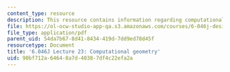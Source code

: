 ```yaml
---
content_type: resource
description: This resource contains information regarding computational geometry.
file: https://ol-ocw-studio-app-qa.s3.amazonaws.com/courses/6-046j-design-and-analysis-of-algorithms-spring-2012/90bf712a64648a7d40387df4c22efa2a_MIT6_046JS12_lec23.pdf
file_type: application/pdf
parent_uid: 54da7b67-8d41-8434-419d-7dd9ed78d45f
resourcetype: Document
title: '6.046J Lecture 23: Computational geometry'
uid: 90bf712a-6464-8a7d-4038-7df4c22efa2a
---
```


